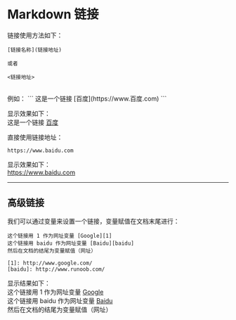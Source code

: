 # Markdown 链接

链接使用方法如下：  
```
[链接名称](链接地址)

或者

<链接地址>
```

<br/>
例如：
```
这是一个链接 [百度](https://www.百度.com)
```

显示效果如下：  
这是一个链接 [百度](https://www.baidu.com)

直接使用链接地址：  
```
https://www.baidu.com
```

显示效果如下：  
https://www.baidu.com


---
## 高级链接

我们可以通过变量来设置一个链接，变量赋值在文档末尾进行：  
```
这个链接用 1 作为网址变量 [Google][1]  
这个链接用 baidu 作为网址变量 [Baidu][baidu]  
然后在文档的结尾为变量赋值（网址）  

[1]: http://www.google.com/
[baidu]: http://www.runoob.com/
```

显示结果如下：  
这个链接用 1 作为网址变量 [Google][1]  
这个链接用 baidu 作为网址变量 [Baidu][baidu]  
然后在文档的结尾为变量赋值（网址）  

[1]: http://www.google.com/
[baidu]: http://www.runoob.com/